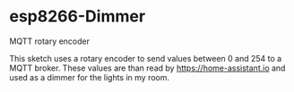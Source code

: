 # esp8266-Dimmer
MQTT rotary encoder 

This sketch uses a rotary encoder to send values between 0 and 254 to a MQTT broker. These values are than read by https://home-assistant.io and used as a dimmer for the lights in my room.
